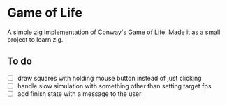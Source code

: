 # Game of Life

A simple zig implementation of Conway's Game of Life. Made it as a small project to learn zig.

## To do

- [ ] draw squares with holding mouse button instead of just clicking
- [ ] handle slow simulation with something other than setting target fps
- [ ] add finish state with a message to the user
